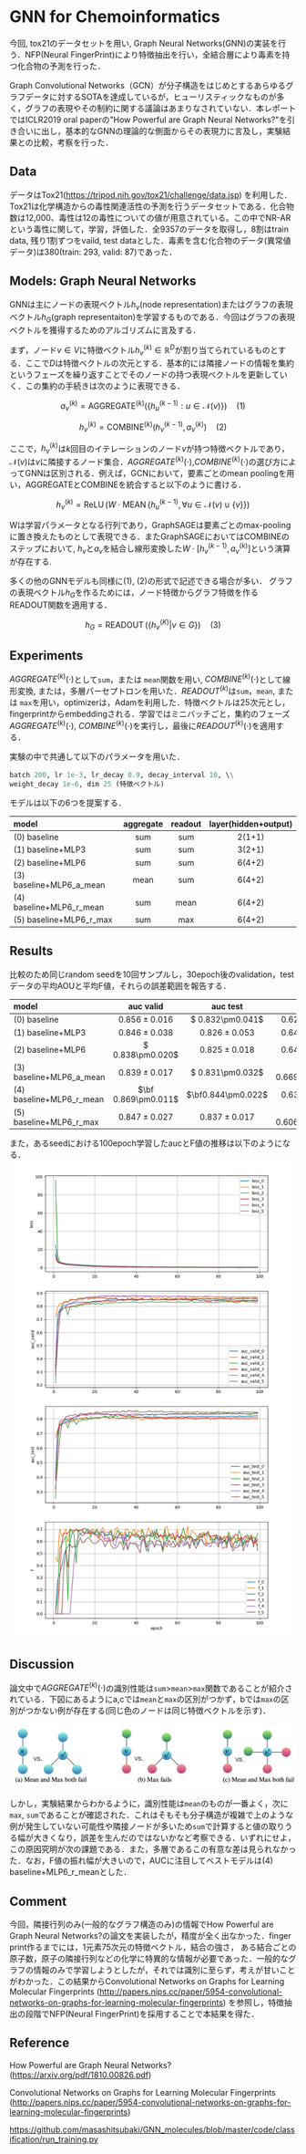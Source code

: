 # GNN for Chemoinformatics

今回, tox21のデータセットを用い, Graph Neural Networks(GNN)の実装を行う．NFP(Neural FingerPrint)により特徴抽出を行い，全結合層により毒素を持つ化合物の予測を行った．

Graph Convolutional Networks（GCN）が分子構造をはじめとするあらゆるグラフデータに対するSOTAを達成しているが，ヒューリスティックなものが多く，グラフの表現やその制約に関する議論はあまりなされていない．本レポートではICLR2019 oral paperの"How Powerful are Graph Neural Networks?"を引き合いに出し，基本的なGNNの理論的な側面からその表現力に言及し，実験結果との比較，考察を行った．


## Data
データはTox21(https://tripod.nih.gov/tox21/challenge/data.jsp) を利用した．Tox21は化学構造からの毒性関連活性の予測を行うデータセットである．化合物数は12,000、毒性は12の毒性についての値が用意されている。この中でNR-ARという毒性に関して，学習，評価した．全9357のデータを取得し，8割はtrain data, 残り1割ずつをvaild, test dataとした．毒素を含む化合物のデータ(異常値データ)は380(train: 293, valid: 87)であった．

## Models: Graph Neural Networks

GNNは主にノードの表現ベクトル$h_v$(node representation)またはグラフの表現ベクトル$h_G$(graph representaiton)を学習するものである．今回はグラフの表現ベクトルを獲得するためのアルゴリズムに言及する．

まず，ノード$v \in V$に特徴ベクトル$h_v^{(k)} \in \mathbb{R}^D$が割り当てられているものとする．ここで$D$は特徴ベクトルの次元とする．基本的には隣接ノードの情報を集約というフェーズを繰り返すことでそのノードの持つ表現ベクトルを更新していく．この集約の手続きは次のように表現できる．

$$ a_{v}^{(k)}=\operatorname{AGGREGATE}^{(k)}\left(\left\{h_{u}^{(k-1)} : u \in \mathcal{N}(v)\right\}\right) \quad (1) $$

$$
h_{v}^{(k)}=\operatorname{COMBINE}^{(k)}\left(h_{v}^{(k-1)}, a_{\nu}^{(k)}\right) \quad (2)
$$

ここで，$h_v^{(k)}$は$k$回目のイテレーションのノード$v$が持つ特徴ベクトルであり，$\mathcal N(v)$は$v$に隣接するノード集合．$AGGREGATE^{(k)}(⋅)$,$COMBINE^{(k)}(⋅)$の選び方によってGNNは区別される．例えば，GCNにおいて，要素ごとのmean poolingを用い，AGGREGATEとCOMBINEを統合すると以下のように書ける．

$$
h_{v}^{(k)}=\operatorname{ReLU}\left(W \cdot \operatorname{MEAN}\left\{h_{u}^{(k-1)}, \forall u \in \mathcal{N}(v) \cup\{v\}\right\}\right)
$$

Wは学習パラメータとなる行列であり，GraphSAGEは要素ごとのmax-poolingに置き換えたものとして表現できる．またGraphSAGEにおいてはCOMBINEのステップにおいて, $h_v$と$a_v$を結合し線形変換した$W⋅[h_v^{(k−1)}, a_v^{(k)}]$という演算が存在する.


多くの他のGNNモデルも同様に(1), (2)の形式で記述できる場合が多い．
グラフの表現ベクトル$h_G$を作るためには，ノード特徴からグラフ特徴を作るREADOUT関数を適用する．

$$
h_{G}=\operatorname{READOUT}\left(\left\{h_{v}^{(K)} | v \in G\right\}\right) \quad (3)
$$

## Experiments
$AGGREGATE^{(k)}(⋅)$として`sum`，または `mean`関数を用い, $COMBINE^{(k)}(⋅)$として線形変換, または，多層パーセプトロンを用いた．$READOUT^{(k)}$は`sum`，`mean`, または `max`を用い，optimizerは，Adamを利用した．特徴ベクトルは25次元とし，fingerprintからembeddingされる．学習ではミニバッチごと，集約のフェーズ$AGGREGATE^{(k)}(⋅)$,  $COMBINE^{(k)}(⋅)$を実行し，最後に$READOUT^{(k)}(⋅)$を適用する．

実験の中で共通して以下のパラメータを用いた．

```python
batch 200, lr 1e-3, lr_decay 0.9, decay_interval 10, \\
weight_decay 1e-6, dim 25 (特徴ベクトル)
```

モデルは以下の6つを提案する．

|      model    | aggregate | readout| layer(hidden+output)  |
|:-------------|:--------------:|:--------------:|:-------------------:|
|(0) baseline  |	sum|sum|2(1+1)|
|(1) baseline+MLP3  | sum|sum|3(2+1)|
|(2) baseline+MLP6  | sum|sum|6(4+2)|
|(3) baseline+MLP6_a\_mean | mean|sum|6(4+2)|
|(4) baseline+MLP6_r\_mean | sum|mean|6(4+2)|
|(5) baseline+MLP6_r\_max  | sum|max|6(4+2)|


## Results
比較のため同じrandom seedを10回サンプルし，30epoch後のvalidation，testデータの平均AOUと平均F値，それらの誤差範囲を報告する．

|      model    | auc valid | auc test|  F |
|:-------------|:--------------:|:--------------:|:-------------------:|
| (0) baseline             |$0.856\pm0.016$|$ 0.832\pm0.041$|$0.624\pm0.031$|
| (1) baseline+MLP3        |$0.846\pm0.038$|$0.826\pm0.053$|$0.643\pm0.081$|
| (2) baseline+MLP6        |$ 0.838\pm0.020$|$0.825\pm0.018$|$0.641\pm0.071$|
| (3) baseline+MLP6_a\_mean|$0.839\pm0.017$|$ 0.831\pm0.032$|$\bf 0.669\pm0.046$|
| (4) baseline+MLP6_r\_mean|$\bf 0.869\pm0.011$|$\bf0.844\pm0.022$|$0.636\pm0.042$|
| (5) baseline+MLP6_r\_max |$0.847\pm0.027$|$0.837\pm0.017$|$ 0.606\pm0.084$|

また，あるseedにおける100epoch学習したaucとF値の推移は以下のようになる．
<img src="result.png">

## Discussion
論文中で$AGGREGATE^{(k)}(⋅)$の識別性能は`sum`>`mean`>`max`関数であることが紹介されている．下図にあるようにa,cでは`mean`と`max`の区別がつかず，bでは`max`の区別がつかない例が存在する(同じ色のノードは同じ特徴ベクトルを示す)．

<img src="images/graph.png">

しかし，実験結果からわかるように，識別性能は`mean`のものが一番よく，次に`max`, `sum`であることが確認された．これはそもそも分子構造が複雑で上のような例が発生していない可能性や隣接ノードが多いため`sum`で計算すると値の取りうる幅が大きくなり，誤差を生んだのではないかなど考察できる．いずれにせよ，この原因究明が次の課題である．また，多層であるこの有意な差は見られなかった．なお，F値の振れ幅が大きいので，AUCに注目してベストモデルは(4) baseline+MLP6_r\_meanとした．

## Comment
今回，隣接行列のみ(一般的なグラフ構造のみ)の情報でHow Powerful are Graph Neural Networks?の論文を実装したが，精度が全く出なかった．finger print作るまでには，1元素75次元の特徴ベクトル，結合の強さ， ある結合ごとの原子数，原子の隣接行列などの化学に特異的な情報が必要であった．一般的なグラフの情報のみで学習しようとしたが，それでは識別に至らず，考えが甘いことがわかった．この結果からConvolutional Networks on Graphs for Learning Molecular Fingerprints (http://papers.nips.cc/paper/5954-convolutional-networks-on-graphs-for-learning-molecular-fingerprints) を参照し，特徴抽出の段階でNFP(Neural FingerPrint)を採用することで本結果を得た．

## Reference 
How Powerful are Graph Neural Networks?(https://arxiv.org/pdf/1810.00826.pdf)

Convolutional Networks on Graphs for Learning Molecular Fingerprints
(http://papers.nips.cc/paper/5954-convolutional-networks-on-graphs-for-learning-molecular-fingerprints)

https://github.com/masashitsubaki/GNN_molecules/blob/master/code/classification/run_training.py








